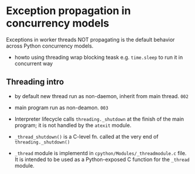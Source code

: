# Exception propagation in concurrency models

Exceptions in worker threads NOT propagating is the default behavior across Python concurrency models.

- howto using threading wrap blocking teask e.g. `time.sleep` to run it in concurrent way

## Threading intro

- by default new thread run as non-daemon, inherit from main thread. `002`
- main program run as non-deamon. `003`
- Interpreter lifecycle calls `threading._shutdown` at the finish of the main program; it is not handled by the `atexit` module.

- `_thread_shutdown()` is a C-level fn. called at the very end of `threading._shutdown()`
- `_thread` module is implementd in `cpython/Modules/_threadmodule.c` file. It is intended to be used as a Python-exposed C function for the `_thread` module.